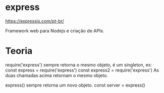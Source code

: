 # express
https://expressjs.com/pt-br/

Framework web para Nodejs e criação de APIs.

# Teoria
require('express') sempre retorna o mesmo objeto, é um singleton, ex:
const express = require('express')
const express2 = require('express')
As duas chamadas acima retornam o mesmo objeto.


express() sempre retorna um novo objeto.
const server = express()

